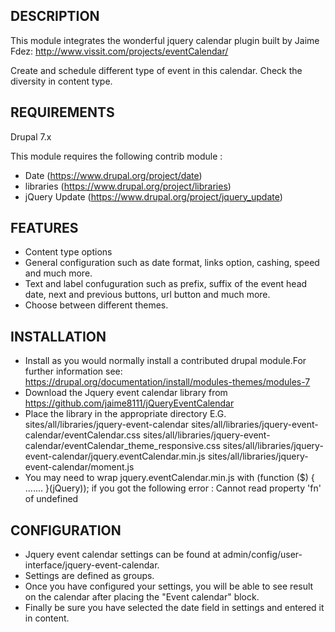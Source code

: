 DESCRIPTION
-----------
This module integrates the wonderful jquery calendar plugin built by Jaime Fdez:
http://www.vissit.com/projects/eventCalendar/

Create and schedule different type of event in this calendar.
Check the diversity in content type.

REQUIREMENTS
------------
Drupal 7.x

This module requires the following contrib module :
 *  Date (https://www.drupal.org/project/date)
 *  libraries (https://www.drupal.org/project/libraries)
 *  jQuery Update (https://www.drupal.org/project/jquery_update)

 
FEATURES
-------------
 *  Content type options
 *  General configuration such as date format, links option, cashing, speed and much more.
 *  Text and label confuguration such as prefix, suffix of the event head date, next and previous buttons, url button and much more.
 *  Choose between different themes.


INSTALLATION
------------
 *  Install as you would normally install a contributed drupal module.For further information see:
    https://drupal.org/documentation/install/modules-themes/modules-7
 *  Download the Jquery event calendar library from https://github.com/jaime8111/jQueryEventCalendar
 *  Place the library in the appropriate directory E.G.
    sites/all/libraries/jquery-event-calendar
    sites/all/libraries/jquery-event-calendar/eventCalendar.css
    sites/all/libraries/jquery-event-calendar/eventCalendar_theme_responsive.css
    sites/all/libraries/jquery-event-calendar/jquery.eventCalendar.min.js
	sites/all/libraries/jquery-event-calendar/moment.js
 *  You may need to wrap jquery.eventCalendar.min.js with (function ($) { ....... }(jQuery)); 
    if you got the following error : Cannot read property 'fn' of undefined


CONFIGURATION
-------------
 *  Jquery event calendar settings can be found at admin/config/user-interface/jquery-event-calendar.
 *  Settings are defined as groups.
 *  Once you have configured your settings, you will be able to see result on the calendar after placing the "Event calendar" block.
 *  Finally be sure you have selected the date field in settings and entered it in content.

